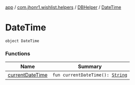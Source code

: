 [app](../../../index.md) / [com.jhonr1.wishlist.helpers](../../index.md) / [DBHelper](../index.md) / [DateTime](./index.md)

# DateTime

`object DateTime`

### Functions

| Name | Summary |
|---|---|
| [currentDateTime](current-date-time.md) | `fun currentDateTime(): `[`String`](https://kotlinlang.org/api/latest/jvm/stdlib/kotlin/-string/index.html) |

